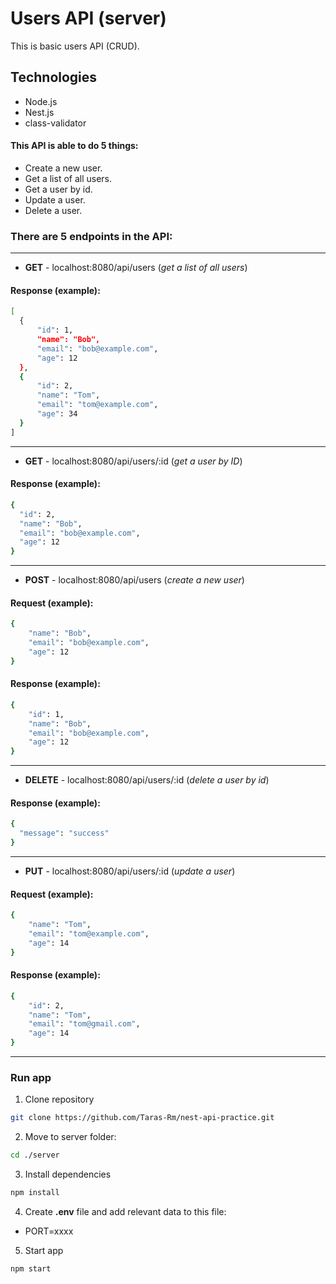 # Users API (server)

This is basic users API (CRUD).

## Technologies

- Node.js
- Nest.js
- class-validator

 #### This API is able to do 5 things:

- Create a new user.
- Get a list of all users.
- Get a user by id.
- Update a user.
- Delete a user.

 ### There are 5 endpoints in the API:
--------
- **GET** - localhost:8080/api/users (_get a list of all users_)
#### Response (example):
  ```sh
[
    {
        "id": 1,
        "name": "Bob",
        "email": "bob@example.com",
        "age": 12
    },
    {
        "id": 2,
        "name": "Tom",
        "email": "tom@example.com",
        "age": 34
    }
]
```
--------
- **GET** -  localhost:8080/api/users/:id (_get a user by ID_)
#### Response (example):
  ```sh
{
    "id": 2,
    "name": "Bob",
    "email": "bob@example.com",
    "age": 12
}
```
--------
- **POST** -  localhost:8080/api/users (_create a new user_)
#### Request (example):
```sh
{
    "name": "Bob",
    "email": "bob@example.com",
    "age": 12
}
```
  #### Response (example):
```sh
{
    "id": 1,
    "name": "Bob",
    "email": "bob@example.com",
    "age": 12
}
```
--------
- **DELETE** -  localhost:8080/api/users/:id (_delete a user by id_)
#### Response (example):
  ```sh
{
    "message": "success"
}
```
--------
- **PUT** -  localhost:8080/api/users/:id (_update a user_)
#### Request (example):
```sh
{
    "name": "Tom",
    "email": "tom@example.com",
    "age": 14
}
```
  #### Response (example):
```sh
{
    "id": 2,
    "name": "Tom",
    "email": "tom@gmail.com",
    "age": 14
}
```
--------

### Run app

1. Clone repository
``` bash
git clone https://github.com/Taras-Rm/nest-api-practice.git
```

2. Move to server folder:
``` bash
cd ./server
```

3. Install dependencies
``` bash
npm install
```

4. Create **.env** file and add relevant data to this file:
+ PORT=xxxx

5. Start app
``` bash
npm start
```
